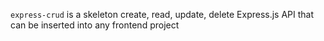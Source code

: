 `express-crud` is a skeleton create, read, update, delete Express.js API that can be inserted into any frontend project
